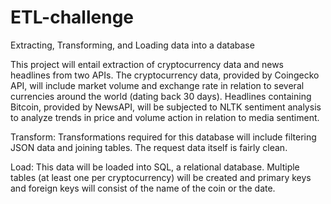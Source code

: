 # ETL-challenge
Extracting, Transforming, and Loading data into a database

  This project will entail extraction of cryptocurrency data and news headlines from two APIs. The cryptocurrency data, provided by Coingecko API, will include market volume and exchange rate in relation to several currencies around the world (dating back 30 days). Headlines containing Bitcoin, provided by NewsAPI, will be subjected to NLTK sentiment analysis to analyze trends in price and volume action in relation to media sentiment.
  
  Transform: Transformations required for this database will include filtering JSON data and joining tables. The request data itself is fairly clean.
  
  Load: This data will be loaded into SQL, a relational database. Multiple tables (at least one per cryptocurrency) will be created and primary keys and foreign keys will consist of the name of the coin or the date.
